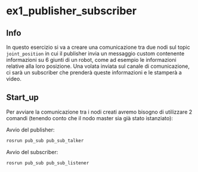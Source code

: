 # __ex1_publisher_subscriber__

## __Info__

In questo esercizio si va a creare una comunicazione tra due nodi sul topic `joint_position` in cui il publisher invia un messaggio custom contenente informazioni su 6 giunti di un robot, come ad esempio le informazioni relative alla loro posizione. Una volata inviata sul canale di comunicazione, ci sarà un subscriber che prenderà queste informazioni e le stamperà a video.

## __Start_up__

Per avviare la comunicazione tra i nodi creati avremo bisogno di utilizzare 2 comandi (tenendo conto che il nodo master sia già stato istanziato):

Avvio del publisher:

```bash
rosrun pub_sub pub_sub_talker
```

Avvio del subscriber:

```bash
rosrun pub_sub pub_sub_listener
```
